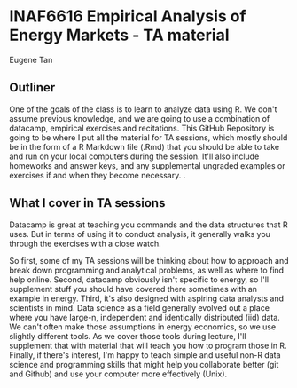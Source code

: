 # INAF6616 Empirical Analysis of Energy Markets - TA material
Eugene Tan

## Outliner
One of the goals of the class is to learn to analyze data using R.  We don't assume previous knowledge, and we are going to use a combination of datacamp, empirical exercises and recitations.  This GitHub Repository is going to be where I put all the material for TA sessions, which mostly should be in the form of a R Markdown file (.Rmd) that you should be able to take and run on your local computers during the session. It'll also include homeworks and answer keys, and any supplemental ungraded examples or exercises if and when they become necessary. .

## What I cover in TA sessions
Datacamp is great at teaching you commands and the data structures that R uses.
But in terms of using it to conduct analysis, it generally walks you through the exercises with a close watch.  


So first, some of my TA sessions will be thinking about how to approach and break down programming and analytical problems, as well as where to find help online.
Second, datacamp obviously isn't specific to energy, so I'll supplement stuff you should have covered there sometimes with an example in energy.
Third, it's also designed with aspiring data analysts and scientists in mind. 
Data science as a field generally evolved out a place where you have large-n, independent and identically distributed (iid) data. 
We can't often make those assumptions in energy economics, so we use slightly different tools.
As we cover those tools during lecture, I'll supplement that with material that will teach you how to program those in R. 
Finally, if there's interest, I'm happy to teach simple and useful non-R data science and programming skills that might help you collaborate better (git and Github) and use your computer more effectively (Unix).
